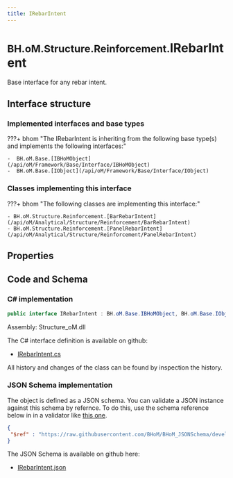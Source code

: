 ```yaml
---
title: IRebarIntent
---
```


# <small>BH.oM.Structure.Reinforcement.</small>**IRebarIntent**

Base interface for any rebar intent.

## Interface structure

### Implemented interfaces and base types

???+ bhom "The IRebarIntent is inheriting from the following base type(s) and implements the following interfaces:"

    -  BH.oM.Base.[IBHoMObject](/api/oM/Framework/Base/Interface/IBHoMObject)
    -  BH.oM.Base.[IObject](/api/oM/Framework/Base/Interface/IObject)


### Classes implementing this interface

???+ bhom "The following classes are implementing this interface:"

    - BH.oM.Structure.Reinforcement.[BarRebarIntent](/api/oM/Analytical/Structure/Reinforcement/BarRebarIntent)
    - BH.oM.Structure.Reinforcement.[PanelRebarIntent](/api/oM/Analytical/Structure/Reinforcement/PanelRebarIntent)


## Properties

## Code and Schema

### C# implementation

``` C# title="C#"
public interface IRebarIntent : BH.oM.Base.IBHoMObject, BH.oM.Base.IObject
```

Assembly: Structure_oM.dll

The C# interface definition is available on github:

- [IRebarIntent.cs](https://github.com/BHoM/BHoM/blob/develop/Structure_oM/Reinforcement\IRebarIntent.cs)

All history and changes of the class can be found by inspection the history.
### JSON Schema implementation

The object is defined as a JSON schema. You can validate a JSON instance against this schema by refernce. To do this, use the schema reference below in in a validator like [this one](https://www.jsonschemavalidator.net/).

``` json title="JSON Schema"
{
 "$ref" : "https://raw.githubusercontent.com/BHoM/BHoM_JSONSchema/develop/Structure_oM/Reinforcement/IRebarIntent.json"
}
```

The JSON Schema is available on github here:

- [IRebarIntent.json](https://github.com/BHoM/BHoM_JSONSchema/blob/develop/Structure_oM/Reinforcement/IRebarIntent.json)
